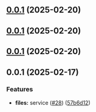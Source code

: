 

## [0.0.1](https://github.com/atls/services/compare/@gateway/public-gateway-entrypoint@0.0.1...@gateway/public-gateway-entrypoint@0.0.1) (2025-02-20)






## [0.0.1](https://github.com/atls/services/compare/@gateway/public-gateway-entrypoint@0.0.1...@gateway/public-gateway-entrypoint@0.0.1) (2025-02-20)






## [0.0.1](https://github.com/atls/services/compare/@gateway/public-gateway-entrypoint@0.0.1...@gateway/public-gateway-entrypoint@0.0.1) (2025-02-20)






## 0.0.1 (2025-02-17)


### Features


* **files:** service ([#28](https://github.com/atls/services/issues/28)) ([57b6d12](https://github.com/atls/services/commit/57b6d12893d5c10065506e347b1b13715b2f8c36))


